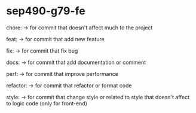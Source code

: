 # sep490-g79-fe
chore: <description>       -> for commit that doesn't affect much to the project

feat: <description>        -> for commit that add new feature

fix: <description>         -> for commit that fix bug

docs: <description>        -> for commit that add documentation or comment

perf: <description>        -> for commit that improve performance

refactor: <description>    -> for commit that refactor or format code

style: <description>       -> for commit that change style or related to style that doesn't affect to logic code (only for front-end)
